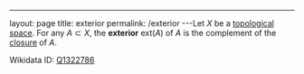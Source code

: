 ---
 layout: page
 title: exterior
 permalink: /exterior
---Let $X$ be a [topological space](https://defsmath.github.io/DefsMath/topological_space). For any $A\subset X$, the **exterior** $\text{ext}(A)$ of $A$ is the complement of the [closure](https://defsmath.github.io/DefsMath/closure) of $A$.

Wikidata ID: [Q1322786](https://www.wikidata.org/wiki/Q1322786)